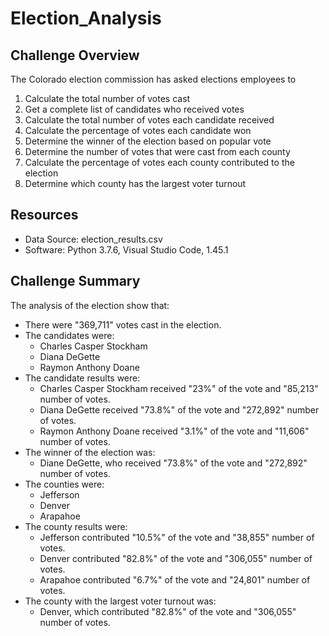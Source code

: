 # Election_Analysis

## Challenge Overview
The Colorado election commission has asked elections employees to 

1. Calculate the total number of votes cast
2. Get a complete list of candidates who received votes
3. Calculate the total number of votes each candidate received
4. Calculate the percentage of votes each candidate won
5. Determine the winner of the election based on popular vote
6. Determine the number of votes that were cast from each county
7. Calculate the percentage of votes each county contributed to the election
8. Determine which county has the largest voter turnout

## Resources
- Data Source: election_results.csv
- Software: Python 3.7.6, Visual Studio Code, 1.45.1

## Challenge Summary
The analysis of the election show that:
- There were "369,711" votes cast in the election.
- The candidates were:
    - Charles Casper Stockham
    - Diana DeGette
    - Raymon Anthony Doane
- The candidate results were:
    - Charles Casper Stockham received "23%" of the vote and "85,213" number of votes.
    - Diana DeGette received "73.8%" of the vote and "272,892" number of votes.
    - Raymon Anthony Doane received "3.1%" of the vote and "11,606" number of votes.
- The winner of the election was:
    - Diane DeGette, who received "73.8%" of the vote and "272,892" number of votes.
- The counties were:
    - Jefferson
    - Denver
    - Arapahoe
- The county results were:
    - Jefferson contributed "10.5%" of the vote and "38,855" number of votes.
    - Denver contributed "82.8%" of the vote and "306,055" number of votes.
    - Arapahoe contributed "6.7%" of the vote and "24,801" number of votes.
- The county with the largest voter turnout was:
    - Denver, which contributed "82.8%" of the vote and "306,055" number of votes. 
